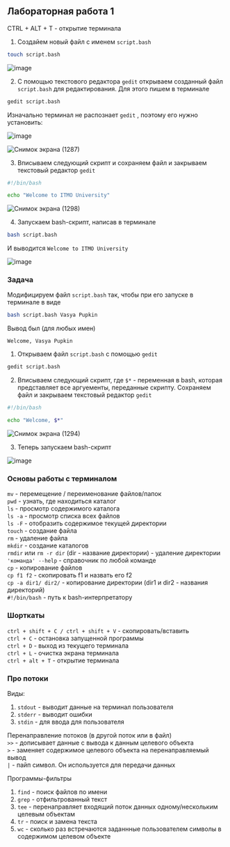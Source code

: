 ## Лабораторная работа 1

CTRL + ALT + T - открытие терминала

1. Создайем новый файл с именем `script.bash`

```bash
touch script.bash
```

![image](https://github.com/user-attachments/assets/1117571a-f63e-4b33-9a0c-ad93a4e10d5a)


2. С помощью текстового редактора `gedit` открываем созданный файл `script.bash` для редактирования. Для этого пишем в терминале

```bash
gedit script.bash
```
Изначально терминал не распознает `gedit` , поэтому его нужно установить:

![image](https://github.com/user-attachments/assets/1497367e-391d-4a59-9b47-bc4560a318ae)

![Снимок экрана (1287)](https://github.com/user-attachments/assets/4bc7df29-6c3f-464a-8bb0-eccd87f5fe77)


3. Вписываем следующий скрипт и сохраняем файл и закрываем текстовый редактор `gedit`

```bash
#!/bin/bash

echo "Welcome to ITMO University"
```

![Снимок экрана (1298)](https://github.com/user-attachments/assets/bd263d21-a30d-4e04-b73f-b93f692ac3a3)


4. Запускаем bash-скрипт, написав в терминале

```bash
bash script.bash
```
И выводится `Welcome to ITMO University`

![image](https://github.com/user-attachments/assets/b1bd8485-1fa3-495d-9ad8-640a0999ea5b)

### Задача

Модифицируем файл `script.bash` так, чтобы при его запуске в терминале в виде

```bash
bash script.bash Vasya Pupkin
```

Вывод был (для любых имен)

`Welcome, Vasya Pupkin`

1. Открываем файл `script.bash` с помощью `gedit`

```bash
gedit script.bash
```

2. Вписываем следующий скрипт, где `$*` - переменная в bash, которая представляет все аргуементы, переданные скрипту. Сохраняем файл и закрываем текстовый редактор `gedit`

```bash
#!/bin/bash

echo "Welcome, $*"
```

![Снимок экрана (1294)](https://github.com/user-attachments/assets/3a08bf23-9cc9-4f5d-a0fe-72ea9387f847)

3. Теперь запускаем bash-скрипт

![image](https://github.com/user-attachments/assets/540d6dcc-d902-4c99-864a-408022f21a61)



### Основы работы с терминалом  
  
`mv` - перемещение / переименование файлов/папок  
`pwd` - узнать, где находиться каталог  
`ls` - просмотр содержимого каталога  
`ls -a` - просмотр списка всех файлов  
`ls -F` - отобразить содержимое текущей директории  
`touch` - создание файла  
`rm` - удаление файла  
`mkdir` - создание каталогов  
`rmdir` или `rm -r dir` (dir - название директории) - удаление директории  
`'команда' --help` - справочник по любой команде  
`cp` - копирование файлов  
`cp f1 f2` - скопировать f1 и назвать его f2  
`cp -a dir1/ dir2/` - копирование директории (dir1 и dir2 - названия директорий)  
`#!/bin/bash` - путь к bash-интерпретатору  
  
### Шорткаты  
  
`ctrl + shift + C / ctrl + shift + V` - скопировать/вставить  
`ctrl + C` - остановка запущенной программы  
`ctrl + D` - выход из текущего терминала  
`ctrl + L` - очистка экрана терминала  
`ctrl + alt + T` - открытие терминала  
  

  ### Про потоки  

  Виды:  
  1. `stdout` - выводит данные на терминал пользователя  
  2. `stderr` - выводит ошибки  
  3. `stdin` - для ввода для пользователя  

  Перенаправление потоков (в другой поток или в файл)  
  `>>` - дописывает данные с вывода к данным целевого объекта  
  `>` - заменяет содержимое целевого объекта на перенаправляемый вывод  
  `|` - пайп символ. Он используется для передачи данных  

  Программы-фильтры  
  1. `find` - поиск файлов по имени  
  2. `grep` - отфильтрованный текст  
  3. `tee` - перенаправляет входящий поток данных одному/нескольким целевым объектам  
  4. `tr` - поиск и замена текста  
  5. `wc` - сколько раз встречаются заданнные пользователем символы в содержимом целевом объекте  
